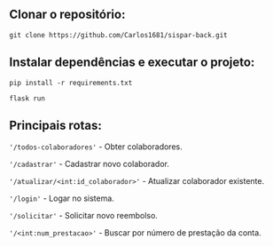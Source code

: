 ## Clonar o repositório:

``git clone https://github.com/Carlos1681/sispar-back.git``

## Instalar dependências e executar o projeto:

``pip install -r requirements.txt``

``flask run``

## Principais rotas:

``'/todos-colaboradores'`` - Obter colaboradores.

``'/cadastrar'`` - Cadastrar novo colaborador.

``'/atualizar/<int:id_colaborador>'`` - Atualizar colaborador existente.

``'/login'`` - Logar no sistema.

``'/solicitar'`` - Solicitar novo reembolso.

``'/<int:num_prestacao>'`` - Buscar por número de prestação da conta.
